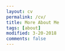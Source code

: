 ```yaml
---
layout: cv
permalink: /cv/
title: More About Me
tags: [about]
modified: 3-20-2018
comments: false
---
```

<!--
<br />
I am currently interested in sequential decision making. My research problems are motivated by useful and realistic application of data-driven methods. I have contributed to the development of techniques in imitation learning, reinforcement learning and optimal control. My recent work has been applied to the domains of real-time autonomous camera planning for broadcasting, modeling human decision making in team sports, maze navigation, Atari games. I am currently thinking about ways to integrate more feedback and domain knowledge into the learning process (i.e. the oppostite of tabula rasa learning). 
<br />
I spent the previous two summers working at Microsoft Research in New York City and Disney Research in Pittsburgh, PA. I have been at Caltech since September 2014. Before that I spent two years in Barcelona, Spain for a Master and research in Cognitive Science from <a href="http://www.vision.ee.ethz.ch/index.en.html" target="_blank">Universitat Pompeu Fabra</a>. Before that I was a private equity investor in New York City. I did my bachelor in Mathematics from <a href="https://www.bucknell.edu/" target="_blank">Bucknell University</a>. 
<br />

You can also download my <a href="https://www.dropbox.com/s/mfal5tp0q3gnr5t/Resume-PontTuset.pdf?dl=0" target="_blank">résumé in PDF</a>, or my <a href="https://www.dropbox.com/s/w4ya1tpt91wfmje/CV-PontTuset.pdf?dl=0" target="_blank">full CV</a>.
-->


